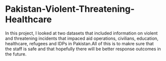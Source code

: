 # Pakistan-Violent-Threatening-Healthcare
In this project, I looked at two datasets that included information on violent and threatening incidents that impaced aid operations, civilians, education, healthcare, refugees and IDPs in Pakistan.All of this is to makre sure that the staff is safe and that hopefully there will be better response outcomes in the future.
